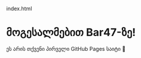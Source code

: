 index.html <!DOCTYPE html>
<html>
<head>
  <title>Bar47</title>
</head>
<body>
  <h1>მოგესალმებით Bar47-ზე!</h1>
  <p>ეს არის თქვენი პირველი GitHub Pages საიტი 🍷</p>
</body>
</html>
